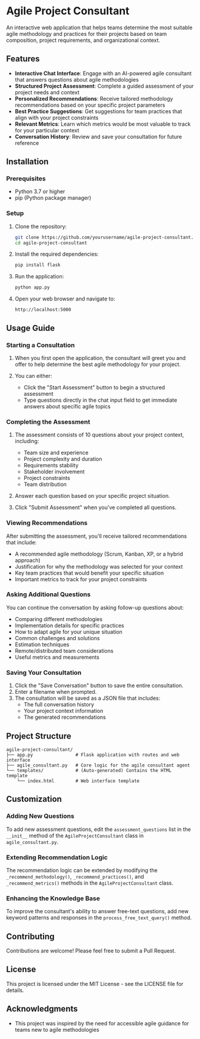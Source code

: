 # Agile Project Consultant

An interactive web application that helps teams determine the most suitable agile methodology and practices for their projects based on team composition, project requirements, and organizational context.

## Features

- **Interactive Chat Interface**: Engage with an AI-powered agile consultant that answers questions about agile methodologies
- **Structured Project Assessment**: Complete a guided assessment of your project needs and context
- **Personalized Recommendations**: Receive tailored methodology recommendations based on your specific project parameters
- **Best Practice Suggestions**: Get suggestions for team practices that align with your project constraints
- **Relevant Metrics**: Learn which metrics would be most valuable to track for your particular context
- **Conversation History**: Review and save your consultation for future reference

## Installation

### Prerequisites

- Python 3.7 or higher
- pip (Python package manager)

### Setup

1. Clone the repository:
   ```bash
   git clone https://github.com/yourusername/agile-project-consultant.git
   cd agile-project-consultant
   ```

2. Install the required dependencies:
   ```bash
   pip install flask
   ```

3. Run the application:
   ```bash
   python app.py
   ```

4. Open your web browser and navigate to:
   ```
   http://localhost:5000
   ```

## Usage Guide

### Starting a Consultation

1. When you first open the application, the consultant will greet you and offer to help determine the best agile methodology for your project.

2. You can either:
   - Click the "Start Assessment" button to begin a structured assessment
   - Type questions directly in the chat input field to get immediate answers about specific agile topics

### Completing the Assessment

1. The assessment consists of 10 questions about your project context, including:
   - Team size and experience
   - Project complexity and duration
   - Requirements stability
   - Stakeholder involvement
   - Project constraints
   - Team distribution

2. Answer each question based on your specific project situation.

3. Click "Submit Assessment" when you've completed all questions.

### Viewing Recommendations

After submitting the assessment, you'll receive tailored recommendations that include:

- A recommended agile methodology (Scrum, Kanban, XP, or a hybrid approach)
- Justification for why the methodology was selected for your context
- Key team practices that would benefit your specific situation
- Important metrics to track for your project constraints

### Asking Additional Questions

You can continue the conversation by asking follow-up questions about:

- Comparing different methodologies
- Implementation details for specific practices
- How to adapt agile for your unique situation
- Common challenges and solutions
- Estimation techniques
- Remote/distributed team considerations
- Useful metrics and measurements

### Saving Your Consultation

1. Click the "Save Conversation" button to save the entire consultation.
2. Enter a filename when prompted.
3. The consultation will be saved as a JSON file that includes:
   - The full conversation history
   - Your project context information
   - The generated recommendations

## Project Structure

```
agile-project-consultant/
├── app.py                # Flask application with routes and web interface
├── agile_consultant.py   # Core logic for the agile consultant agent
└── templates/            # (Auto-generated) Contains the HTML template
    └── index.html        # Web interface template
```

## Customization
### Adding New Questions
To add new assessment questions, edit the `assessment_questions` list in the `__init__` method of the `AgileProjectConsultant` class in `agile_consultant.py`.

### Extending Recommendation Logic
The recommendation logic can be extended by modifying the `_recommend_methodology()`, `_recommend_practices()`, and `_recommend_metrics()` methods in the `AgileProjectConsultant` class.

### Enhancing the Knowledge Base
To improve the consultant's ability to answer free-text questions, add new keyword patterns and responses in the `process_free_text_query()` method.

## Contributing
Contributions are welcome! Please feel free to submit a Pull Request.

## License
This project is licensed under the MIT License - see the LICENSE file for details.

## Acknowledgments
- This project was inspired by the need for accessible agile guidance for teams new to agile methodologies

